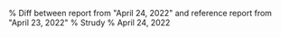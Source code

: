 % Diff between report from "April 24, 2022" and reference report from "April 23, 2022"
% Strudy
% April 24, 2022


